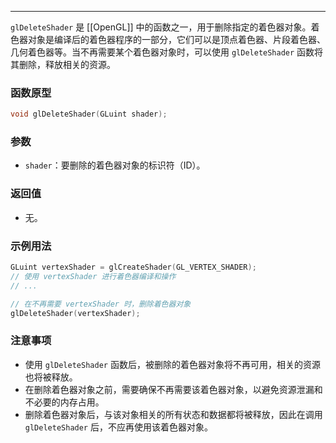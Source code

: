 
----
`glDeleteShader` 是 [[OpenGL]] 中的函数之一，用于删除指定的着色器对象。着色器对象是编译后的着色器程序的一部分，它们可以是顶点着色器、片段着色器、几何着色器等。当不再需要某个着色器对象时，可以使用 `glDeleteShader` 函数将其删除，释放相关的资源。
### 函数原型
```cpp
void glDeleteShader(GLuint shader);
```
### 参数
- `shader`：要删除的着色器对象的标识符（ID）。
### 返回值
- 无。
### 示例用法
```cpp
GLuint vertexShader = glCreateShader(GL_VERTEX_SHADER);
// 使用 vertexShader 进行着色器编译和操作
// ...

// 在不再需要 vertexShader 时，删除着色器对象
glDeleteShader(vertexShader);
```
### 注意事项
- 使用 `glDeleteShader` 函数后，被删除的着色器对象将不再可用，相关的资源也将被释放。
- 在删除着色器对象之前，需要确保不再需要该着色器对象，以避免资源泄漏和不必要的内存占用。
- 删除着色器对象后，与该对象相关的所有状态和数据都将被释放，因此在调用 `glDeleteShader` 后，不应再使用该着色器对象。